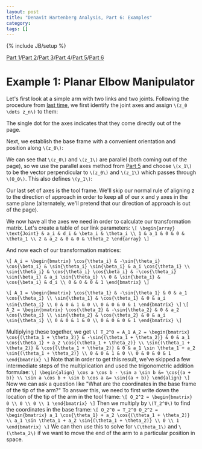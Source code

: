```yaml
---
layout: post
title: "Denavit Hartenberg Analysis, Part 6: Examples"
category: 
tags: []
---
```

{% include JB/setup %}

[Part 1](/2012/06/05/denavit-hartenberg-robotic-control/)/[Part 2](/2012/06/09/denavit-hartenberg-for-robotics-part-2-homogeneous-matrices/)/[Part 3](/2012/06/10/denavit-hartenberg-for-robotics-part-3-the-d-h-parameters/)/[Part 4](/2012/06/19/denavit-hartenberg-parameters-part-4-existence-and-uniqueness/)/[Part 5](/2012/06/25/denavit-hartenberg-analysis-part-5-assigning-coordinate-frames/)/[Part 6](/2012/06/27/denavit-hartenberg-analysis-part-6-examples/)

# Example 1: Planar Elbow Manipulator

<object data="/img/2012-06-27/planar_elbow_manipulator.svg" type="image/svg+xml">
</object>

Let's first look at a simple arm with two links and two joints. Following the procedure from [last time](/2012/06/25/denavit-hartenberg-analysis-part-5-assigning-coordinate-frames#solving_the_entire_arm), we first identify the joint axes and assign `\(z_0 \dots z_n\)` to them:

<object data="/img/2012-06-27/planar_elbow_manipulator_z.svg" type="image/svg+xml">
</object>
The single dot for the axes indicates that they come directly out of the page.

Next, we establish the base frame with a convenient orientation and position along `\(z_0\)`:

<object data="/img/2012-06-27/planar_elbow_manipulator_base.svg" type="image/svg+xml">
</object>

We can see that `\(z_0\)` and `\(z_1\)` are parallel (both coming out of the page), so we use the parallel axes method from [Part 5](/2012/06/25/denavit-hartenberg-analysis-part-5-assigning-coordinate-frames#case_2__and__are_parallel) and choose `\(x_1\)` to be the vector perpendicular to `\(z_0\)` and `\(z_1\)` which passes through `\(O_0\)`. This also defines `\(y_1\)`:

<object data="/img/2012-06-27/planar_elbow_manipulator_frame1.svg" type="image/svg+xml">
</object>

Our last set of axes is the tool frame. We'll skip our normal rule of aligning z to the direction of approach in order to keep all of our x and y axes in the same plane (alternately, we'll pretend that our direction of approach is out of the page).

<object data="/img/2012-06-27/planar_elbow_manipulator_frame_n.svg" type="image/svg+xml">
</object>

We now have all the axes we need in order to calculate our transformation matrix. Let's create a table of our link parameters:
`\[
\begin{array}
\text{Joint} & a_i & d_i & \beta_i & \theta_i \\
1 & a_1 & 0 & 0 & \theta_1 \\
2 & a_2 & 0 & 0 & \theta_2
\end{array}
\]`

And now each of our transformation matrices:

`\[
A_i = \begin{bmatrix}
\cos{\theta_i} & -\sin{\theta_i} \cos{\beta_i} & \sin{\theta_i} \sin{\beta_i} & a_i \cos{\theta_i} \\
\sin{\theta_i} & \cos{\theta_i} \cos{\beta_i} & -\cos{\theta_i} \sin{\beta_i} & a_i \sin{\theta_i} \\
0 & \sin{\beta_i} & \cos{\beta_i} & d_i \\
0 & 0 & 0 & 1
\end{bmatrix}
\]`

`\[
A_1 = \begin{bmatrix}
\cos{\theta_1} & -\sin{\theta_1} & 0 & a_1 \cos{\theta_i} \\
\sin{\theta_1} & \cos{\theta_1} & 0 & a_i \sin{\theta_i} \\
0 & 0 & 1 & 0 \\
0 & 0 & 0 & 1
\end{bmatrix}
\]`
`\[
A_2 = \begin{bmatrix}
\cos{\theta_2} & -\sin{\theta_2} & 0 & a_2 \cos{\theta_i} \\
\sin{\theta_2} & \cos{\theta_2} & 0 & a_i \sin{\theta_i} \\
0 & 0 & 1 & 0 \\
0 & 0 & 0 & 1
\end{bmatrix}
\]`

Multiplying these together, we get
`\[
T_2^0 = A_1 A_2 = \begin{bmatrix}
\cos{(\theta_1 + \theta_2)} & -\sin{(\theta_1 + \theta_2)} & 0 & a_1 \cos{\theta_1} + a_2 \cos{(\theta_1 + \theta_2)} \\
\sin{(\theta_1 + \theta_2)} & \cos{(\theta_1 + \theta_2)} & 0 & a_1 \sin \theta_1 + a_2 \sin{(\theta_1 + \theta_2)} \\
0 & 0 & 1 & 0 \\
0 & 0 & 0 & 1
\end{bmatrix}
\]`
Note that in order to get this result, we've skipped a few intermediate steps of the multiplication and used the trigonometric addition formulae:
`\[
\begin{align}
\cos a \cos b - \sin a \sin b &= \cos{(a + b)} \\
\sin a \cos b + \sin b \cos a &= \sin{(a + b)}
\end{align}
\]`
Now we can ask a question like "What are the coordinates in the base frame of the tip of the arm?" To answer this, we need to first write down the location of the tip of the arm in the tool frame:
`\[
O_2^2 = \begin{bmatrix}
0 \\ 0 \\ 0 \\ 1
\end{bmatrix}
\]`
Then we multiply by `\(T_2^0\)` to find the coordinates in the base frame:
`\[
O_2^0 = T_2^0 O_2^2 = \begin{bmatrix}
a_1 \cos{\theta_1} + a_2 \cos{(\theta_1 + \theta_2)} \\
a_1 \sin \theta_1 + a_2 \sin{(\theta_1 + \theta_2)} \\
0 \\
1 
\end{bmatrix}
\]`
We can then use this to solve for `\(\theta_1\)` and `\(\theta_2\)` if we want to move the end of the arm to a particular position in space.